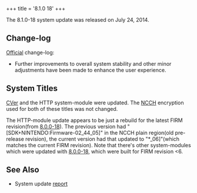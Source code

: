 +++
title = '8.1.0 18'
+++

The 8.1.0-18 system update was released on July 24, 2014.

## Change-log

[Official](http://en-americas-support.nintendo.com/app/answers/detail/a_id/231)
change-log:

- Further improvements to overall system stability and other minor
  adjustments have been made to enhance the user experience.

## System Titles

[CVer](CVer "wikilink") and the HTTP system-module were updated. The
[NCCH](NCCH "wikilink") encryption used for both of these titles was not
changed.

The HTTP-module update appears to be just a rebuild for the latest FIRM
revision(from [8.0.0-18](8.0.0-18 "wikilink")). The previous version had
"\[SDK+NINTENDO:Firmware-02_44_05\]" in the NCCH plain region(old
pre-release revision), the current version had that updated to
"\*_06\]"(which matches the current FIRM revision). Note that there's
other system-modules which were updated with
[8.0.0-18](8.0.0-18 "wikilink"), which were built for FIRM revision \<6.

## See Also

- System update
  [report](http://yls8.mtheall.com/ninupdates/reports.php?date=07-24-14_08-05-03&sys=ctr)
